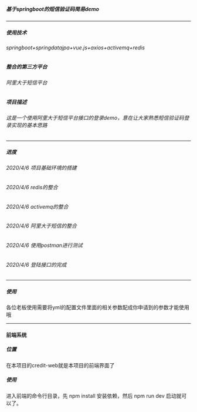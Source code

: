 ##### 基于springboot的短信验证码简易demo

---

##### **使用技术**
###### springboot+springdatajpa+vue.js+axios+activemq+redis
##### **整合的第三方平台**
###### 阿里大于短信平台
##### **项目描述**
###### 这是一个使用阿里大于短信平台接口的登录demo，意在让大家熟悉短信验证码登录实现的基本思路

---

##### **进度**
###### 2020/4/6 项目基础环境的搭建
###### 2020/4/6  redis的整合
###### 2020/4/6  activemq的整合
###### 2020/4/6  阿里大于短信的整合
###### 2020/4/6  使用postman进行测试
###### 2020/4/6  登陆接口的完成

---
##### **使用**
各位老板使用需要将yml的配置文件里面的相关参数配成你申请到的参数才能使用哦

---

#### 前端系统
##### 位置
在本项目的credit-web就是本项目的前端界面了
##### 使用
进入前端的命令行目录，先 npm install 安装依赖，然后 npm run dev 启动就可以了。

